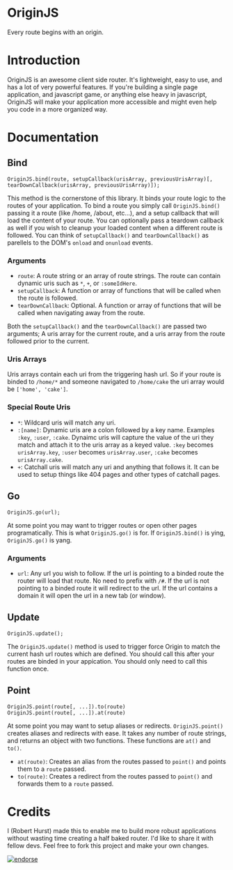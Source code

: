 OriginJS
========
Every route begins with an origin.

Introduction
============
OriginJS is an awesome client side router. It's lightweight, easy to use, and has a lot of very powerful features.
If you're building a single page application, and javascript game, or anything else heavy in javascript, OriginJS will
make your application more accessible and might even help you code in a more organized way.


Documentation
=============

Bind
----

    OriginJS.bind(route, setupCallback(urisArray, previousUrisArray)[, tearDownCallback(urisArray, previousUrisArray)]);

This method is the cornerstone of this library. It binds your route logic to the routes of your application. To bind a
route you simply call `OriginJS.bind()` passing it a route (like /home, /about, etc...), and a setup callback that will
load the content of your route. You can optionally pass a teardown callback as well if you wish to cleanup your loaded
content when a different route is followed. You can think of `setupCallback()` and `tearDownCallback()` as parellels to the
DOM's `onload` and `onunload` events.

### Arguments

- `route`: A route string or an array of route strings. The route can contain dynamic uris such as `*`, `+`, or `:someIdHere`.
- `setupCallback`: A function or array of functions that will be called when the route is followed.
- `tearDownCallback`: Optional. A function or array of functions that will be called when navigating away from the route.

Both the `setupCallback()` and the `tearDownCallback()` are passed two arguments; A uris array for the current route,
and a uris array from the route followed prior to the current.

### Uris Arrays
Uris arrays contain each uri from the triggering hash url. So if your route is binded to `/home/*` and someone navigated
to `/home/cake` the uri array would be `['home', 'cake']`.

### Special Route Uris

- `*`: Wildcard uris will match any uri.
- `:[name]`: Dynamic uris are a colon followed by a key name. Examples `:key`, `:user`, `:cake`. Dynaimc uris will capture
the value of the uri they match and attach it to the uris array as a keyed value. `:key` becomes `urisArray.key`,
`:user` becomes `urisArray.user`, `:cake` becomes `urisArray.cake`.
- `+`: Catchall uris will match any uri and anything that follows it. It can be used to setup things like 404 pages and
other types of catchall pages.

Go
--

	OriginJS.go(url);

At some point you may want to trigger routes or open other pages programatically. This is what `OriginJS.go()` is for.
If `OriginJS.bind()` is ying, `OriginJS.go()` is yang.

### Arguments

- `url`: Any url you wish to follow. If the url is pointing to a binded route the router will load that route. No need to
prefix with `/#`. If the url is not pointing to a binded route it will redirect to the url. If the url contains a domain
it will open the url in a new tab (or window).

Update
------

	OriginJS.update();

The `OriginJS.update()` method is used to trigger force Origin to match the current hash url routes which are defined. You should
call this after your routes are binded in your appication. You should only need to call this function once.

Point
-----

	OriginJS.point(route[, ...]).to(route)
	OriginJS.point(route[, ...]).at(route)

At some point you may want to setup aliases or redirects. `OriginJS.point()` creates aliases and redirects with ease. It
takes any number of route strings, and returns an object with two functions. These functions are `at()` and `to()`.

- `at(route)`: Creates an alias from the routes passed to `point()` and points them to a `route` passed.
- `to(route)`: Creates a redirect from the routes passed to `point()` and forwards them to a `route` passed.

Credits
=======

I (Robert Hurst) made this to enable me to build more robust applications without wasting time creating a half baked 
router. I'd like to share it with fellow devs. Feel free to fork this project and make your own changes.

[![endorse](http://api.coderwall.com/robertwhurst/endorsecount.png)](http://coderwall.com/robertwhurst)
